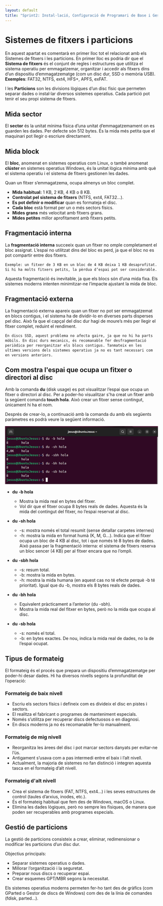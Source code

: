```yaml
---
layout: default
title: "Sprint2: Instal·lació, Configuració de Programari de Base i Gestió de Fitxers"
---
```


# Sistemes de fitxers i particions
En aquest apartat es comentarà en primer lloc tot el relacionat amb els Sistemes de fitxers i les particions. En primer lloc es podria dir que el **Sistema de fitxers** és el conjunt de regles i estructures que utilitza el sistema operatiu per emmagatzemar, organitzar i accedir als fitxers dins d’un dispositiu d’emmagatzematge (com un disc dur, SSD o memòria USB). **Exemples**: FAT32, NTFS, ext4, HFS+, APFS, exFAT.

I les **Particions** son les divisions lògiques d’un disc físic que permeten separar dades o instal·lar diversos sistemes operatius. Cada partició pot tenir el seu propi sistema de fitxers.

## Mida sector

El **sector** és la unitat mínima física d’una unitat d’emmagatzemament on es guarden les dades. Per defecte són  512 bytes. És la mida més petita que el maquinari pot llegir o escriure directament.

## Mida block

El **bloc**, anomenat en sistemes operatius com Linux, o també anomenat **clúster** en sistemes operatius Windows, és la unitat lògica mínima amb què el sistema operatiu i el sistema de fitxers gestionen les dades.

Quan un fitxer s’emmagatzema, ocupa almenys un bloc complet.
* **Mida habitual:** 1 KB, 2 KB, 4 KB o 8 KB.
* **Controlat pel sistema de fitxers** (NTFS, ext4, FAT32...).
* **Es pot definir o modificar** quan es formateja el disc.
* **Cada bloc** està format per un o més sectors físics.
* **Mides grans** més velocitat amb fitxers grans.
* **Mides petites** millor aprofitament amb fitxers petits.

## Fragmentació interna

La **fragmentació interna** succeeix quan un fitxer no omple completament el bloc assignat. L’espai no utilitzat dins del bloc es perd, ja que el bloc no es pot compartir entre dos fitxers.

```
Exemple: un fitxer de 3 KB en un bloc de 4 KB deixa 1 KB desaprofitat.
Si hi ha molts fitxers petits, la pèrdua d’espai pot ser considerable.
```
Aquesta fragmentació és inevitable, ja que els blocs són d’una mida fixa. Els sistemes moderns intenten minimitzar-ne l’impacte ajustant la mida de bloc.

## Fragmentació externa

La fragmentació externa apareix quan un fitxer no pot ser emmagatzemat en blocs contigus, i el sistema ha de dividir-lo en diverses parts disperses pel disc. Això fa que el capçal del disc dur hagi de moure’s més per llegir el fitxer complet, reduint el rendiment.

```
En discs SSD, aquest problema no afecta gaire, ja que no hi ha parts mòbils. En disc durs mecanics, és recomanable fer desfragmentació periòdica per reorganitzar els blocs contigus. Tanmateix en les ultimes versions dels sistemes operatius ja no es tant necessari com en versions anteriors.
```

## Com mostra l'espai que ocupa un fitxer o directori al disc

Amb la comanda **du** (disk usage) es pot visualitzar l’espai que ocupa un fitxer o directori al disc. Per a poder-ho visualitzar s'ha creat un fitxer amb la següent comanda **touch hola**. Això crear un fitxer sense contingut, únicament hi ha el nom.

Després de crear-lo, a continuació amb la comanda du amb els següents paràmetres es podrà veure la següent informació.

![Imatge amb els parametres de la comanda du](../imatges/sprint2_01.jpg)

* **du -b hola**
   * Mostra la mida real en bytes del fitxer.
   * Vol dir que el fitxer ocupa 8 bytes reals de dades.
     Aquesta és la mida del contingut del fitxer, no l’espai reservat al disc.

* **du -sh hola**
   * -s: mostra només el total resumit (sense detallar carpetes internes)
   * -h: mostra la mida en format humà (K, M, G...).
Indica que el fitxer ocupa un bloc de 4 KB al disc, tot i que només té 8 bytes de dades. Això passa per la fragmentació interna: el sistema de fitxers reserva un bloc sencer (4 KB) per al fitxer encara que no l’ompli.

* **du -sbh hola**
    * -s: resum total.
    * -b: mostra la mida en bytes.
    * -h: mostra la mida humana (en aquest cas no té efecte perquè -b té prioritat).
 Igual que du -b, mostra els 8 bytes reals de dades.

* **du -bh hola**
    * Equivalent pràcticament a l’anterior (du -sbh).
    * Mostra la mida real del fitxer en bytes, però no la mida que ocupa al disc.

* **du -sb hola**
    * -s: només el total.
    * -b: en bytes exactes.
De nou, indica la mida real de dades, no la de l’espai ocupat.

## Tipus de formateig

El formateig és el procés que prepara un dispositiu d’emmagatzematge per poder-hi desar dades. Hi ha diversos nivells segons la profunditat de l’operació:

### Formateig de baix nivell

* Escriu els sectors físics i defineix com es divideix el disc en pistes i sectors.
* El realitza el fabricant o programes de manteniment especials.
* Només s’utilitza per recuperar discs defectuosos o en diagnosi.
* En discs moderns ja no és recomanable fer-lo manualment.

### Formateig de mig nivell

* Reorganitza les àrees del disc i pot marcar sectors danyats per evitar-ne l’ús.
* Antigament s’usava com a pas intermedi entre el baix i l’alt nivell.
* Actualment, la majoria de sistemes no fan distinció i integren aquesta tasca en el formateig d’alt nivell.

### Formateig d'alt nivell

* Crea el sistema de fitxers (FAT, NTFS, ext4...) i les seves estructures de control (taules d’arxius, inodes, etc.).
* És el formateig habitual que fem des de Windows, macOS o Linux.
* Elimina les dades lògiques, però no sempre les físiques, de manera que poden ser recuperables amb programes especials.

## Gestió de particions

La gestió de particions consisteix a crear, eliminar, redimensionar o modificar les particions d’un disc dur.

Objectius principals:
* Separar sistemes operatius o dades.
* Millorar l’organització i la seguretat.
* Preparar nous discs o recuperar espai.
* Crear esquemes GPT/MBR segons la necessitat.

Els sistemes operatius moderns permeten fer-ho tant des de gràfics (com GParted o Gestor de discs de Windows) com des de la línia de comandes (fdisk, parted...).

